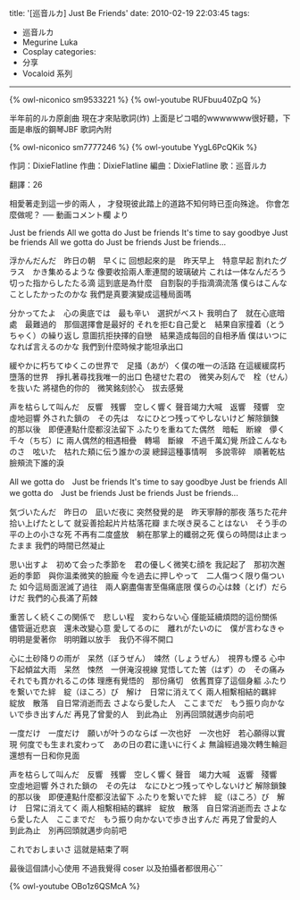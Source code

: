 title: '[巡音ルカ] Just Be Friends'
date: 2010-02-19 22:03:45
tags:
- 巡音ルカ
- Megurine Luka
- Cosplay
categories:
- 分享
- Vocaloid 系列
---

{% owl-niconico sm9533221 %}
{% owl-youtube RUFbuu40ZpQ %}

半年前的ルカ原創曲
現在才來貼歌詞(炸)
上面是ピコ唱的wwwwwww很好聽，下面是串版的鋼琴JBF
歌詞內附

{% owl-niconico sm7777246 %}
{% owl-youtube YygL6PcQKik %}

<!-- more -->

作詞：DixieFlatline
作曲：DixieFlatline
編曲：DixieFlatline
歌：巡音ルカ


翻譯：26


相愛著走到這一步的兩人 ，
才發現彼此踏上的道路不知何時已歪向殊途。
你會怎麼做呢？
── 動画コメント欄 より


Just be friends All we gotta do
Just be friends It's time to say goodbye
Just be friends All we gotta do
Just be friends Just be friends...

浮かんだんだ　昨日の朝　早くに
回想起來的是　昨天早上　特意早起
割れたグラス　かき集めるような
像要收拾兩人牽連間的玻璃破片
これは一体なんだろう　切った指からしたたる滴
這到底是為什麼　自割裂的手指滴滴流落
僕らはこんなことしたかったのかな
我們是真要演變成這種局面嗎

分かってたよ　心の奥底では　最も辛い　選択がベスト
我明白了　就在心底暗處　最難過的　那個選擇會是最好的
それを拒む自己愛と　結果自家撞着（とうちゃく）の繰り返し
意圖抗拒抉擇的自戀　結果造成每回的自相矛盾
僕はいつになれば言えるのかな
我們到什麼時候才能坦承出口

緩やかに朽ちてゆくこの世界で　足掻（あが）く僕の唯一の活路
在這緩緩腐朽墮落的世界　掙扎著尋找我唯一的出口
色褪せた君の　微笑み刻んで　栓（せん）を抜いた
將褪色的你的　微笑銘刻於心　拔去感覺

声を枯らして叫んだ　反響　残響　空しく響く
聲音竭力大喊　返響　殘響　空虛地迴響
外された鎖の　その先は　なにひとつ残ってやしないけど
解除鎖鍊　的那以後　即便連點什麼都沒法留下
ふたりを重ねてた偶然　暗転　断線　儚く千々（ちぢ）に
兩人偶然的相遇相疊　轉場　斷線　不過千萬幻覺
所詮こんなものさ　呟いた　枯れた頬に伝う誰かの涙
總歸這種事情啊　多說零碎　順著乾枯臉頰流下誰的淚

All we gotta do　Just be friends
It's time to say goodbye Just be friends
All we gotta do　Just be friends
Just be friends Just be friends...

気づいたんだ　昨日の　凪いだ夜に
突然發覺的是　昨天寧靜的那夜
落ちた花弁　拾い上げたとして
就妥善拾起片片枯落花瓣
また咲き戻ることはない　そう手の平の上の小さな死
不再有二度盛放　躺在那掌上的纖弱之死
僕らの時間は止まったまま
我們的時間已然凝止

思い出すよ　初めて会った季節を　君の優しく微笑む顔を
我記起了　那初次邂逅的季節　與你溫柔微笑的臉龐
今を過去に押しやって　二人傷つく限り傷ついた
如今這局面泯滅了過往　兩人窮盡傷害至傷痛底限
僕らの心は棘（とげ）だらけだ
我們的心長滿了荊棘

重苦しく続くこの関係で　悲しい程　変わらない心
僅能延續煩悶的這份關係　儘管逼近悲哀　還未改變心意
愛してるのに　離れがたいのに　僕が言わなきゃ
明明是愛著你　明明難以放手　我仍不得不開口

心に土砂降りの雨が　呆然（ぼうぜん）　竦然（しょうぜん）　視界も煙る
心中下起傾盆大雨　呆然　悚然　一併淹沒視線
覚悟してた筈（はず）の　その痛み　それでも貫かれるこの体
理應有覺悟的　那份痛切　依舊貫穿了這個身軀
ふたりを繋いでた絆　綻（ほころ）び　解け　日常に消えてく
兩人相繫相結的羈絆　綻放　散落　自日常消逝而去
さよなら愛した人　ここまでだ　もう振り向かないで歩き出すんだ
再見了曾愛的人　到此為止　別再回頭就邁步向前吧

一度だけ　一度だけ　願いが叶うのならば
一次也好　一次也好　若心願得以實現
何度でも生まれ変わって　あの日の君に逢いに行くよ
無論經過幾次轉生輪迴　還想有一日和你見面

声を枯らして叫んだ　反響　残響　空しく響く
聲音　竭力大喊　返響　殘響　空虛地迴響
外された鎖の　その先は　なにひとつ残ってやしないけど
解除鎖鍊　的那以後　即便連點什麼都沒法留下
ふたりを繋いでた絆　綻（ほころ）び　解け　日常に消えてく
兩人相繫相結的羈絆　綻放　散落　自日常消逝而去
さよなら愛した人　ここまでだ　もう振り向かないで歩き出すんだ
再見了曾愛的人　到此為止　別再回頭就邁步向前吧

これでおしまいさ
這就是結束了啊



最後這個請小心使用
不過我覺得 coser 以及拍攝者都很用心ˇˇ

{% owl-youtube OBo1z6QSMcA %}